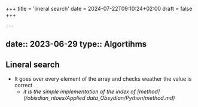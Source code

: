 +++
title = 'lineral search'
date = 2024-07-22T09:10:24+02:00
draft = false
+++

    ---
date:: 2023-06-29
type:: Algortihms
---
## Lineral search 

- It goes over every element of the array and checks weather the value is correct
	- *it is the simple implementation of the index of [method](/obisdian_ntoes/Applied data_Obsydian/Python/method.md)*

```go 





```